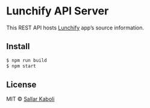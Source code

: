 Lunchify API Server
===

This REST API hosts [Lunchify](https://github.com/sallar/lunchify-swift) app’s source information.

## Install

```bash
$ npm run build
$ npm start
```

## License

MIT © [Sallar Kaboli](http://sallar.mit-license.org/)
